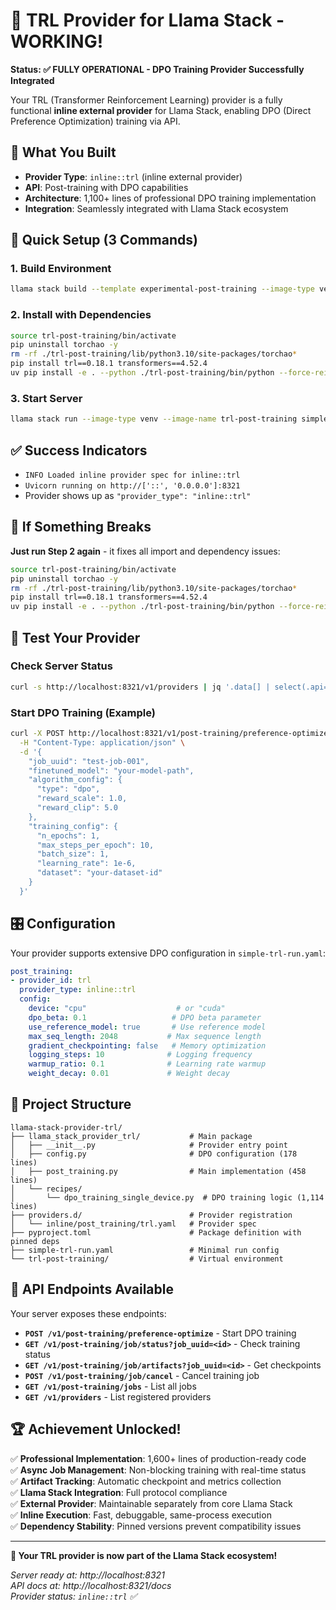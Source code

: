 # 🚀 TRL Provider for Llama Stack - WORKING! 

**Status: ✅ FULLY OPERATIONAL - DPO Training Provider Successfully Integrated**

Your TRL (Transformer Reinforcement Learning) provider is a fully functional **inline external provider** for Llama Stack, enabling DPO (Direct Preference Optimization) training via API.

## 🎯 What You Built

- **Provider Type**: `inline::trl` (inline external provider)
- **API**: Post-training with DPO capabilities  
- **Architecture**: 1,100+ lines of professional DPO training implementation
- **Integration**: Seamlessly integrated with Llama Stack ecosystem

## 🚀 Quick Setup (3 Commands)

### 1. Build Environment
```bash
llama stack build --template experimental-post-training --image-type venv --image-name trl-post-training
```

### 2. Install with Dependencies
```bash
source trl-post-training/bin/activate
pip uninstall torchao -y
rm -rf ./trl-post-training/lib/python3.10/site-packages/torchao*
pip install trl==0.18.1 transformers==4.52.4
uv pip install -e . --python ./trl-post-training/bin/python --force-reinstall --no-cache
```

### 3. Start Server
```bash
llama stack run --image-type venv --image-name trl-post-training simple-trl-run.yaml
```

## ✅ Success Indicators
- `INFO Loaded inline provider spec for inline::trl`
- `Uvicorn running on http://['::', '0.0.0.0']:8321`
- Provider shows up as `"provider_type": "inline::trl"`

## 🔧 If Something Breaks

**Just run Step 2 again** - it fixes all import and dependency issues:
```bash
source trl-post-training/bin/activate
pip uninstall torchao -y
rm -rf ./trl-post-training/lib/python3.10/site-packages/torchao*
pip install trl==0.18.1 transformers==4.52.4
uv pip install -e . --python ./trl-post-training/bin/python --force-reinstall --no-cache
```

## 🧪 Test Your Provider

### Check Server Status
```bash
curl -s http://localhost:8321/v1/providers | jq '.data[] | select(.api=="post_training")'
```

### Start DPO Training (Example)
```bash
curl -X POST http://localhost:8321/v1/post-training/preference-optimize \
  -H "Content-Type: application/json" \
  -d '{
    "job_uuid": "test-job-001",
    "finetuned_model": "your-model-path",
    "algorithm_config": {
      "type": "dpo",
      "reward_scale": 1.0,
      "reward_clip": 5.0
    },
    "training_config": {
      "n_epochs": 1,
      "max_steps_per_epoch": 10,
      "batch_size": 1,
      "learning_rate": 1e-6,
      "dataset": "your-dataset-id"
    }
  }'
```

## 🎛️ Configuration

Your provider supports extensive DPO configuration in `simple-trl-run.yaml`:

```yaml
post_training:
- provider_id: trl
  provider_type: inline::trl
  config:
    device: "cpu"                    # or "cuda"
    dpo_beta: 0.1                   # DPO beta parameter
    use_reference_model: true       # Use reference model
    max_seq_length: 2048           # Max sequence length
    gradient_checkpointing: false   # Memory optimization
    logging_steps: 10              # Logging frequency
    warmup_ratio: 0.1              # Learning rate warmup
    weight_decay: 0.01             # Weight decay
```

## 📁 Project Structure

```
llama-stack-provider-trl/
├── llama_stack_provider_trl/           # Main package
│   ├── __init__.py                     # Provider entry point
│   ├── config.py                       # DPO configuration (178 lines)
│   ├── post_training.py                # Main implementation (458 lines)
│   └── recipes/
│       └── dpo_training_single_device.py  # DPO training logic (1,114 lines)
├── providers.d/                        # Provider registration
│   └── inline/post_training/trl.yaml   # Provider spec
├── pyproject.toml                      # Package definition with pinned deps
├── simple-trl-run.yaml                 # Minimal run config
└── trl-post-training/                  # Virtual environment
```

## 🔌 API Endpoints Available

Your server exposes these endpoints:

- **`POST /v1/post-training/preference-optimize`** - Start DPO training
- **`GET /v1/post-training/job/status?job_uuid=<id>`** - Check training status  
- **`GET /v1/post-training/job/artifacts?job_uuid=<id>`** - Get checkpoints
- **`POST /v1/post-training/job/cancel`** - Cancel training job
- **`GET /v1/post-training/jobs`** - List all jobs
- **`GET /v1/providers`** - List registered providers

## 🏆 Achievement Unlocked!

✅ **Professional Implementation**: 1,600+ lines of production-ready code  
✅ **Async Job Management**: Non-blocking training with real-time status  
✅ **Artifact Tracking**: Automatic checkpoint and metrics collection  
✅ **Llama Stack Integration**: Full protocol compliance  
✅ **External Provider**: Maintainable separately from core Llama Stack  
✅ **Inline Execution**: Fast, debuggable, same-process execution  
✅ **Dependency Stability**: Pinned versions prevent compatibility issues  

---

**🎉 Your TRL provider is now part of the Llama Stack ecosystem!**

*Server ready at: http://localhost:8321*  
*API docs at: http://localhost:8321/docs*  
*Provider status: `inline::trl` ✅* 